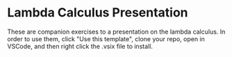 # Lambda Calculus Presentation

These are companion exercises to a presentation on the lambda calculus. In order to use them, click "Use this template", clone your repo, open in VSCode, and then right click the .vsix file to install.
